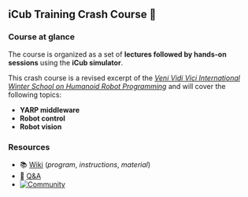 ## iCub Training Crash Course :robot:

### Course at glance
The course is organized as a set of **lectures followed by hands-on sessions** using the **iCub simulator**.

This crash course is a revised excerpt of the [_Veni Vidi Vici International Winter School on Humanoid Robot Programming_](http://www.icub.org/school/latest) and will cover the following topics:
- **YARP middleware**
- **Robot control**
- **Robot vision**

### Resources
- 📚 [Wiki](https://github.com/icub-training/icub-training.github.io/wiki) (_program_,  _instructions_, _material_)
- 👋 [Q&A](https://github.com/icub-training/icub-training.github.io/issues)
- [![Community](https://img.shields.io/badge/Join-Robotology_Community-blue?style=plastic&logo=github)](https://github.com/robotology/community)
